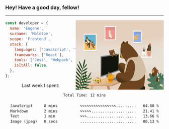### Hey! Have a good day, fellow!
---
<img align='right' alt='GIF' vertical-align='center' src='./src/giphy.gif' width='280px' height='222px'/>

```javascript
const developer = {
  name: 'Eugene',
  surname: 'Molotov',
  scope: 'Frontend',
  stack: {
    languages: ['JavaScript', 'TypeScript'],
    frameworks: ['React'],
    tools: ['Jest', 'Webpack', 'Sass'],
    isItAll: false,
  },
};
```
<p align="center">
  Last week I spent:
</p>
<div align="center">
<!--START_SECTION:waka-->

```txt
Total Time: 12 mins

JavaScript     8 mins          ✎✎✎✎✎✎✎✎✎✎✎✎✎✎✎✎.........   64.80 %
Markdown       2 mins          ✎✎✎✎✎....................   21.41 %
Text           1 min           ✎✎✎......................   13.66 %
Image (jpeg)   0 secs          .........................   00.13 %
```

<!--END_SECTION:waka-->

